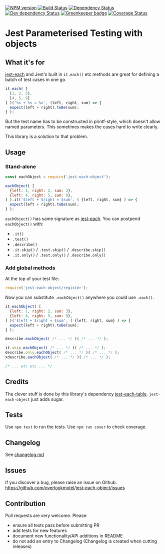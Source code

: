 [![NPM version](https://img.shields.io/npm/v/jest-each-object.svg)](https://www.npmjs.com/package/jest-each-object)
[![Build Status](https://img.shields.io/travis/overlookmotel/jest-each-object/master.svg)](http://travis-ci.org/overlookmotel/jest-each-object)
[![Dependency Status](https://img.shields.io/david/overlookmotel/jest-each-object.svg)](https://david-dm.org/overlookmotel/jest-each-object)
[![Dev dependency Status](https://img.shields.io/david/dev/overlookmotel/jest-each-object.svg)](https://david-dm.org/overlookmotel/jest-each-object)
[![Greenkeeper badge](https://badges.greenkeeper.io/overlookmotel/jest-each-object.svg)](https://greenkeeper.io/)
[![Coverage Status](https://img.shields.io/coveralls/overlookmotel/jest-each-object/master.svg)](https://coveralls.io/r/overlookmotel/jest-each-object)

# Jest Parameterised Testing with objects

## What it's for

[jest-each](https://www.npmjs.com/package/jest-each) and Jest's built in `it.each()` etc methods are great for defining a batch of test cases in one go.

```js
it.each( [
  [1, 2, 3],
  [4, 5, 9]
] )('%s + %s = %s', (left, right, sum) => {
  expect(left + right).toBe(sum);
} );
```

But the test name has to be constructed in printf-style, which doesn't allow named parameters. This sometimes makes the cases hard to write clearly.

This library is a solution to that problem.

## Usage

### Stand-alone

```js
const eachObject = require('jest-each-object');

eachObject( [
  {left: 1, right: 2, sum: 3},
  {left: 4, right: 5, sum: 9},
] ).it('$left + $right = $sum', ( {left, right, sum} ) => {
  expect(left + right).toBe(sum);
} );
```

`eachObject()` has same signature as [jest-each](https://www.npmjs.com/package/jest-each). You can postpend `eachObject()` with:

* `.it()`
* `.test()`
* `.describe()`
* `.it.skip()` / `.test.skip()` / `.describe.skip()`
* `.it.only()` / `.test.only()` / `.describe.only()`

### Add global methods

At the top of your test file:

```js
require('jest-each-object/register');
```

Now you can substitute `.eachObject()` anywhere you could use `.each()`.

```js
it.eachObject( [
  {left: 1, right: 2, sum: 3},
  {left: 4, right: 5, sum: 9},
] )('$left + $right = $sum', ( {left, right, sum} ) => {
  expect(left + right).toBe(sum);
} );

describe.eachObject( /* ... */ )( /* ... */ );

it.skip.eachObject( /* ... */ )( /* ... */ );
describe.only.eachObject( /* ... */ )( /* ... */ );
xdescribe.eachObject( /* ... */ )( /* ... */ );

/* ... etc etc ... */
```

## Credits

The clever stuff is done by this library's dependency [jest-each-table](https://www.npmjs.com/package/jest-each-table). `jest-each-object` just adds sugar.

## Tests

Use `npm test` to run the tests. Use `npm run cover` to check coverage.

## Changelog

See [changelog.md](https://github.com/overlookmotel/jest-each-object/blob/master/changelog.md)

## Issues

If you discover a bug, please raise an issue on Github. https://github.com/overlookmotel/jest-each-object/issues

## Contribution

Pull requests are very welcome. Please:

* ensure all tests pass before submitting PR
* add tests for new features
* document new functionality/API additions in README
* do not add an entry to Changelog (Changelog is created when cutting releases)
